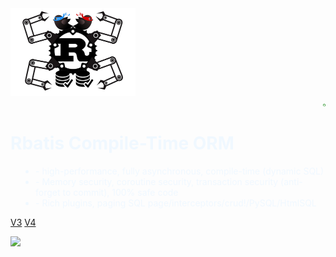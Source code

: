 <img src="../_media/logo.png" style="width: 200px;height: 140px" />

<div style="margin-left: 500px;" >
<a href="https://github.com/rbatis/rbatis" target="_blank">
<svg class="octicon octicon-mark-github v-align-middle" height="32" viewBox="0 0 16 16" version="1.1" width="32" aria-hidden="true"><path fill="green" fill-rule="evenodd" d="M8 0C3.58 0 0 3.58 0 8c0 3.54 2.29 6.53 5.47 7.59.4.07.55-.17.55-.38 0-.19-.01-.82-.01-1.49-2.01.37-2.53-.49-2.69-.94-.09-.23-.48-.94-.82-1.13-.28-.15-.68-.52-.01-.53.63-.01 1.08.58 1.23.82.72 1.21 1.87.87 2.33.66.07-.52.28-.87.51-1.07-1.78-.2-3.64-.89-3.64-3.95 0-.87.31-1.59.82-2.15-.08-.2-.36-1.02.08-2.12 0 0 .67-.21 2.2.82.64-.18 1.32-.27 2-.27.68 0 1.36.09 2 .27 1.53-1.04 2.2-.82 2.2-.82.44 1.1.16 1.92.08 2.12.51.56.82 1.27.82 2.15 0 3.07-1.87 3.75-3.65 3.95.29.25.54.73.54 1.48 0 1.07-.01 1.93-.01 2.2 0 .21.15.46.55.38A8.013 8.013 0 0016 8c0-4.42-3.58-8-8-8z"></path></svg>
</a>
</div>

<h1 style="color: aliceblue">Rbatis Compile-Time ORM</h1>

<ul style="padding-left: 40px;" >
<li align="left" style="color: aliceblue" >- high-performance, fully asynchronous, compile-time (dynamic SQL)</li>
<li align="left" style="color: aliceblue" >- Memory security, coroutine security, transaction security (anti-forget to commit), 100% safe code</li>
<li align="left" style="color: aliceblue" >- Rich plugins, paging SQL  page/interceptors/crud!/PySQL/HtmlSQL</li>
</ul>

[V3](v3/)
[V4](v4/)

![](_media/bg.jpg)
